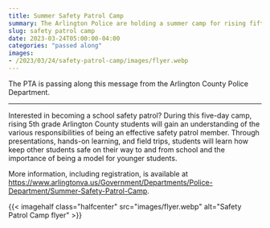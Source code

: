 ```yaml
--- 
title: Summer Safety Patrol Camp
summary: The Arlington Police are holding a summer camp for rising fifth graders to learn about being an effective safety patrol member.
slug: safety patrol camp
date: 2023-03-24T05:00:00-04:00
categories: "passed along"
images: 
- /2023/03/24/safety-patrol-camp/images/flyer.webp
---
```


The PTA is passing along this message from the Arlington County Police Department.

---

Interested in becoming a school safety patrol? During this five-day camp, rising 5th grade Arlington County students will gain an understanding of the various responsibilities of being an effective safety patrol member. Through presentations, hands-on learning, and field trips, students will learn how keep other students safe on their way to and from school and the importance of being a model for younger students.

More information, including registration, is available at https://www.arlingtonva.us/Government/Departments/Police-Department/Summer-Safety-Patrol-Camp.

{{< imagehalf class="halfcenter" src="images/flyer.webp" alt="Safety Patrol Camp flyer" >}}